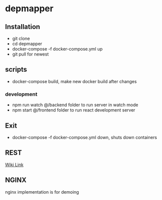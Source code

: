 # depmapper

## Installation

- git clone
- cd depmapper
- docker-compose -f docker-compose.yml up
- git pull for newest 

## scripts

- docker-compose build, make new docker build after changes

### development

- npm run watch @/backend folder to run server in watch mode
- npm start @/frontend folder to run react development server

## Exit

- docker-compose -f docker-compose.yml down, shuts down containers

## REST

[Wiki Link](https://github.com/aashem/depmapper/wiki/REST)

## NGINX

nginx implementation is for demoing
